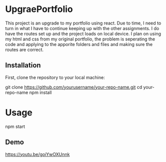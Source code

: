 # UpgraePortfolio

This project is an upgrade to my portfolio using react. Due to time, I need to turn in what I have to continue keeping up with the other assignments. I do have the routes set up and the project loads on local device. I plan on using my html and css from my original portfolio, the problem is seperating the code and applying to the apporite folders and files and making sure the routes are correct. 

## Installation

First, clone the repository to your local machine:

git clone https://github.com/yourusername/your-repo-name.git
cd your-repo-name
npm install

# Usage

npm start

## Demo

https://youtu.be/goiYwOXUnnk



